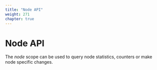 ```yaml
---
title: "Node API"
weight: 271
chapter: true
---
```


# Node API

The *node* scope can be used to query node statistics, counters or make
node specific changes.
